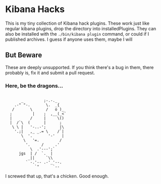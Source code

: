 # Kibana Hacks

This is my tiny collection of Kibana hack plugins. These work just like regular kibana plugins, drop the directory into installedPlugins. They can also be installed with the `./bin/kibana plugin` command, or could if I published archives. I guess if anyone uses them, maybe I will

## But Beware

These are deeply unsupported. If you think there's a bug in them, there probably is, fix it and submit a pull request.

### Here, be the dragons...

```

       _         ;-.-._
    .-" "-.       \.  _{
   /       \      /   o )_
  ;         |    ;  ,__(_<`
  |        /     |     \()
  |  /`\  (      |      ;
   \ \ |   '-..-';      |\
    '.;|   ,_ _.= \    /`|
       \  '.       '-'   |
        \   '=.         /
         '.     /     .'
           \  .'---';`
      jgs  | /  `.  |
          _||     `\\
         ` -.'-- .-'_'--.
             `"      `--
```

I screwed that up, that's a chicken. Good enough.
